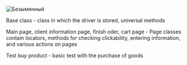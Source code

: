 
![Безымянный](https://github.com/IgoRand9/Automation_testing/assets/123418246/bb99abf6-ea7f-4517-9e82-4763bcb37051)


Base class - class in which the driver is stored, universal methods

Main page, client information page, finish oder, cart page - Page classes contain locators, methods for checking clickability, entering information, and various actions on pages

Test buy product - basic test with the purchase of goods
